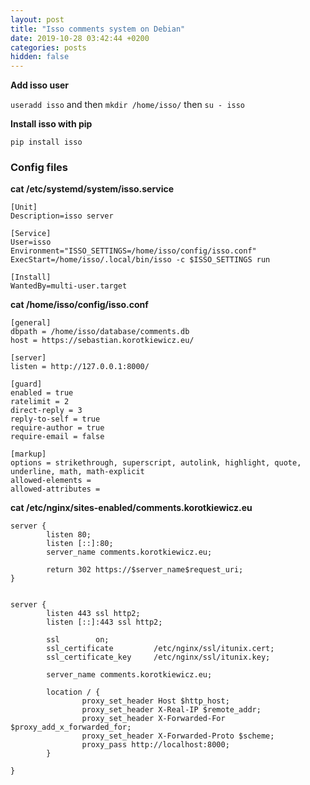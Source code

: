 ```yaml
---
layout: post
title: "Isso comments system on Debian"
date: 2019-10-28 03:42:44 +0200
categories: posts
hidden: false
---
```


**Add isso user**

`useradd isso` and then `mkdir /home/isso/` then `su - isso`

**Install isso with pip**

```
pip install isso
```

### Config files

**cat /etc/systemd/system/isso.service**

```
[Unit]
Description=isso server

[Service]
User=isso
Environment="ISSO_SETTINGS=/home/isso/config/isso.conf"
ExecStart=/home/isso/.local/bin/isso -c $ISSO_SETTINGS run

[Install]
WantedBy=multi-user.target
```

**cat /home/isso/config/isso.conf**

```
[general]
dbpath = /home/isso/database/comments.db
host = https://sebastian.korotkiewicz.eu/

[server]
listen = http://127.0.0.1:8000/

[guard]
enabled = true
ratelimit = 2
direct-reply = 3
reply-to-self = true
require-author = true
require-email = false

[markup]
options = strikethrough, superscript, autolink, highlight, quote, underline, math, math-explicit
allowed-elements =
allowed-attributes =
```

**cat /etc/nginx/sites-enabled/comments.korotkiewicz.eu**

```
server {
        listen 80;
        listen [::]:80;
        server_name comments.korotkiewicz.eu;

        return 302 https://$server_name$request_uri;
}


server {
        listen 443 ssl http2;
        listen [::]:443 ssl http2;

        ssl        on;
        ssl_certificate         /etc/nginx/ssl/itunix.cert;
        ssl_certificate_key     /etc/nginx/ssl/itunix.key;

        server_name comments.korotkiewicz.eu;

        location / {
                proxy_set_header Host $http_host;
                proxy_set_header X-Real-IP $remote_addr;
                proxy_set_header X-Forwarded-For $proxy_add_x_forwarded_for;
                proxy_set_header X-Forwarded-Proto $scheme;
                proxy_pass http://localhost:8000;
        }

}
```
